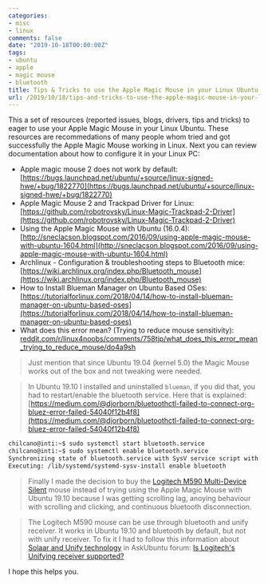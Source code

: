 ```yaml
---
categories:
- misc
- linux
comments: false
date: "2019-10-18T00:00:00Z"
tags:
- ubuntu
- apple
- magic mouse
- bluetooth
title: Tips & Tricks to use the Apple Magic Mouse in your Linux Ubuntu
url: /2019/10/18/tips-and-tricks-to-use-the-apple-magic-mouse-in-your-linux-ubuntu
---
```

This a set of resources (reported issues, blogs, drivers, tips and tricks) to eager to use your Apple Magic Mouse in your Linux Ubuntu.
These resources are recommedations of many people whom tried and got successfully the Apple Magic Mouse working in Linux. 
Next you can review documentation about how to configure it in your Linux PC:

<!--more-->

- Apple magic mouse 2 does not work by default:  
  [https://bugs.launchpad.net/ubuntu/+source/linux-signed-hwe/+bug/1822770](https://bugs.launchpad.net/ubuntu/+source/linux-signed-hwe/+bug/1822770)
- Apple Magic Mouse 2 and Trackpad Driver for Linux:  
  [https://github.com/robotrovsky/Linux-Magic-Trackpad-2-Driver](https://github.com/robotrovsky/Linux-Magic-Trackpad-2-Driver)
- Using the Apple Magic Mouse with Ubuntu (16.0.4):  
  [http://sneclacson.blogspot.com/2016/09/using-apple-magic-mouse-with-ubuntu-1604.html](http://sneclacson.blogspot.com/2016/09/using-apple-magic-mouse-with-ubuntu-1604.html)
- Archlinux - Configuration & troubleshooting steps to Bluetooth mice:  
  [https://wiki.archlinux.org/index.php/Bluetooth_mouse](https://wiki.archlinux.org/index.php/Bluetooth_mouse)
- How to Install Blueman Manager on Ubuntu Based OSes:  
  [https://tutorialforlinux.com/2018/04/14/how-to-install-blueman-manager-on-ubuntu-based-oses](https://tutorialforlinux.com/2018/04/14/how-to-install-blueman-manager-on-ubuntu-based-oses)
- What does this error mean? (Trying to reduce mouse sensitivity):  
  [reddit.com/r/linux4noobs/comments/758tjp/what_does_this_error_mean_trying_to_reduce_mouse/do4a9sh](reddit.com/r/linux4noobs/comments/758tjp/what_does_this_error_mean_trying_to_reduce_mouse/do4a9sh)


> Just mention that since Ubuntu 19.04 (kernel 5.0) the Magic Mouse works out of the box and not tweaking were needed.

> In Ubuntu 19.10 I installed and uninstalled `blueman`, if you did that, you had to restart/enable the bluetooth service. Here that is explained: [https://medium.com/@djorborn/bluetoothctl-failed-to-connect-org-bluez-error-failed-54040f12b4f8](https://medium.com/@djorborn/bluetoothctl-failed-to-connect-org-bluez-error-failed-54040f12b4f8)

```sh
chilcano@inti:~$ sudo systemctl start bluetooth.service
chilcano@inti:~$ sudo systemctl enable bluetooth.service
Synchronizing state of bluetooth.service with SysV service script with /lib/systemd/systemd-sysv-install.
Executing: /lib/systemd/systemd-sysv-install enable bluetooth
```
> Finally I made the decision to buy the [Logitech M590 Multi-Device Silent](https://www.logitech.com/en-us/product/m590-silent-wireless-mouse) mouse instead of trying using the Apple Magic Mouse with Ubuntu 19.10 because I was getting scrolling lag, anoying behaviour with scrolling and clicking, and continuous bluetooth disconnection.

> The Logitech M590 mouse can be use through bluetooth and unify receiver. It works in Ubuntu 19.10 and bluetooth by default, but not with unify receiver. To fix it I had to follow this information about [Solaar and Unify technology](https://lekensteyn.nl/logitech-unifying.html) in AskUbuntu forum: [Is Logitech's Unifying receiver supported?](https://askubuntu.com/questions/113984/is-logitechs-unifying-receiver-supported)

I hope this helps you.